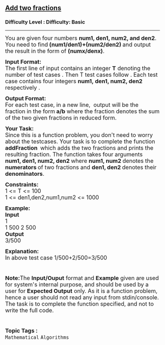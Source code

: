 <h2><a href="https://www.geeksforgeeks.org/problems/add-two-fractions/0">Add two fractions</a></h2><h3>Difficulty Level : Difficulty: Basic</h3><hr><div class="problems_problem_content__Xm_eO"><p><span style="font-size:18px">You are given four numbers <strong>num1, den1, num2, and den2</strong>. You need to find<strong> (num1/den1)+(num2/den2) </strong>and output the result in the form of <strong>(numx/denx)</strong>. </span></p>

<p><span style="font-size:18px"><strong>Input Format:</strong><br>
The first line of input contains an integer <strong>T</strong> denoting the number of test cases . Then T test cases follow . Each test case contains four integers <strong>num1,&nbsp;den1, num2, den2 </strong>respectively .</span></p>

<p><span style="font-size:18px"><strong>Output Format:</strong><br>
For each test case, in a new line,&nbsp; output will be the fraction in the form<strong> a/b</strong> where the fraction denotes the sum of the two given fractions in reduced form.</span></p>

<p><strong><span style="font-size:18px">Your Task:</span></strong><br>
<span style="font-size:18px">Since this is a function problem, you don't need to worry about the testcases. Your task is to complete the function <strong>addFraction&nbsp;</strong>&nbsp;which adds the two fractions and prints the resulting fraction. The function&nbsp;takes four arguments <strong>num1, den1, num2, den2 </strong>where&nbsp;<strong>num1, num2 </strong>denotes&nbsp;the <strong>numerators&nbsp;</strong>of two fractions and <strong>den1, den2 </strong>denotes&nbsp;their <strong>denominators</strong>.</span></p>

<p><span style="font-size:18px"><strong>Constraints:</strong><br>
1 &lt;= T &lt;= 100<br>
1 &lt;= den1,den2,num1,num2 &lt;= 1000</span></p>

<p><span style="font-size:18px"><strong>Example:<br>
Input</strong><br>
1<br>
1 500 2 500</span><br>
<span style="font-size:18px"><strong>Output</strong><br>
3/500</span></p>

<p><span style="font-size:18px"><strong>Explanation:</strong><br>
In&nbsp;above test case&nbsp;1/500+2/500=3/500</span></p>

<p>&nbsp;</p>

<p><span style="font-size:18px"><strong>Note:</strong>The <strong>Input/Ouput</strong> format and <strong>Example</strong> given are used for system's internal purpose, and should be used by a user for <strong>Expected Output</strong> only. As it is a function problem, hence a user should not read any input from stdin/console. The task is to complete the function specified, and not to write the full code.</span></p>
</div><br><p><span style=font-size:18px><strong>Topic Tags : </strong><br><code>Mathematical</code>&nbsp;<code>Algorithms</code>&nbsp;